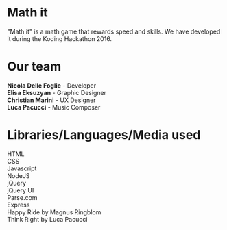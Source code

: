 # Math it
"Math it" is a math game that rewards speed and skills. We have developed it during the Koding Hackathon 2016.

# Our team
**Nicola Delle Foglie** - Developer  
**Elisa Eksuzyan** - Graphic Designer  
**Christian Marini** - UX Designer  
**Luca Pacucci** - Music Composer  

# Libraries/Languages/Media used
HTML  
CSS  
Javascript  
NodeJS  
jQuery  
jQuery UI  
Parse.com  
Express  
Happy Ride by Magnus Ringblom  
Think Right by Luca Pacucci  
